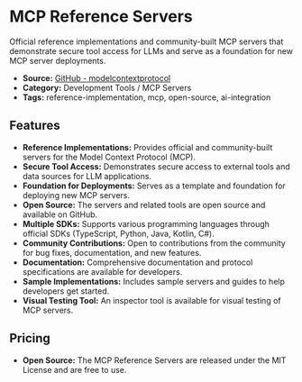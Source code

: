 # MCP Reference Servers

Official reference implementations and community-built MCP servers that demonstrate secure tool access for LLMs and serve as a foundation for new MCP server deployments.

- **Source:** [GitHub - modelcontextprotocol](https://github.com/modelcontextprotocol)
- **Category:** Development Tools / MCP Servers
- **Tags:** reference-implementation, mcp, open-source, ai-integration

## Features
- **Reference Implementations:** Provides official and community-built servers for the Model Context Protocol (MCP).
- **Secure Tool Access:** Demonstrates secure access to external tools and data sources for LLM applications.
- **Foundation for Deployments:** Serves as a template and foundation for deploying new MCP servers.
- **Open Source:** The servers and related tools are open source and available on GitHub.
- **Multiple SDKs:** Supports various programming languages through official SDKs (TypeScript, Python, Java, Kotlin, C#).
- **Community Contributions:** Open to contributions from the community for bug fixes, documentation, and new features.
- **Documentation:** Comprehensive documentation and protocol specifications are available for developers.
- **Sample Implementations:** Includes sample servers and guides to help developers get started.
- **Visual Testing Tool:** An inspector tool is available for visual testing of MCP servers.

## Pricing
- **Open Source:** The MCP Reference Servers are released under the MIT License and are free to use.